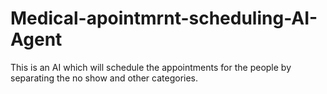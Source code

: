 # Medical-apointmrnt-scheduling-AI-Agent
This is an AI which will schedule the appointments for the people by separating the no show and other categories.
